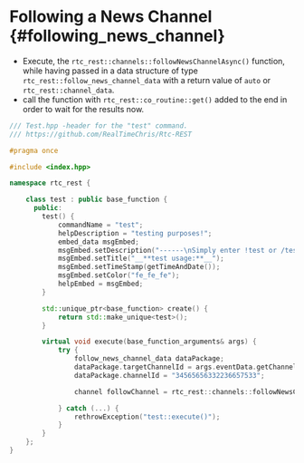 Following a News Channel {#following_news_channel}
=============
- Execute, the `rtc_rest::channels::followNewsChannelAsync()` function, while having passed in a data structure of type `rtc_rest::follow_news_channel_data` with a return value of `auto` or `rtc_rest::channel_data`.
- call the function with `rtc_rest::co_routine::get()` added to the end in order to wait for the results now.

```cpp
/// Test.hpp -header for the "test" command.
/// https://github.com/RealTimeChris/Rtc-REST

#pragma once

#include <index.hpp>

namespace rtc_rest {

	class test : public base_function {
	  public:
		test() {
			commandName = "test";
			helpDescription = "testing purposes!";
			embed_data msgEmbed;
			msgEmbed.setDescription("------\nSimply enter !test or /test!\n------");
			msgEmbed.setTitle("__**test usage:**__");
			msgEmbed.setTimeStamp(getTimeAndDate());
			msgEmbed.setColor("fe_fe_fe");
			helpEmbed = msgEmbed;
		}

		std::unique_ptr<base_function> create() {
			return std::make_unique<test>();
		}

		virtual void execute(base_function_arguments& args) {
			try {
				follow_news_channel_data dataPackage;
				dataPackage.targetChannelId = args.eventData.getChannelId();
				dataPackage.channelId = "34565656332236657533";

				channel followChannel = rtc_rest::channels::followNewsChannelAsync(dataPackage).get();

			} catch (...) {
				rethrowException("test::execute()");
			}
		}
	};
}
```
